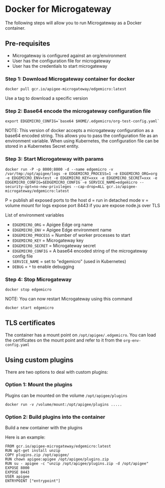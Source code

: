 # Docker for Microgateway
The following steps will allow you to run Microgateway as a Docker container.

## Pre-requisites
* Microgateway is configured against an org/environment
* User has the configuration file for microgateway
* User has the credentials to start microgateway

### Step 1: Download Microgateway container for docker
```
docker pull gcr.io/apigee-microgateway/edgemicro:latest
```
Use a tag to download a specific version

### Step 2: Base64 encode the microgateway configuration file
```
export EDGEMICRO_CONFIG=`base64 $HOME/.edgemicro/org-test-config.yaml`
```

NOTE: This version of docker accepts a microgateway configuration as a base64 encoded string. This allows you to pass the configuration file as an environment variable. When using Kubernetes, the configuration file can be stored in a Kubernetes Secret entity.

### Step 3: Start Microgateway with params
```
docker run -P -p 8000:8000 -d --name edgemicro -v /var/tmp:/opt/apigee/logs -e EDGEMICRO_PROCESS=1 -e EDGEMICRO_ORG=org -e EDGEMICRO_ENV=test -e EDGEMICRO_KEY=xxx -e EDGEMICRO_SECRET=xxx -e EDGEMICRO_CONFIG=$EDGEMICRO_CONFIG -e SERVICE_NAME=edgemicro --security-opt=no-new-privileges --cap-drop=ALL gcr.io/apigee-microgateway/edgemicro:latest
```

P = publish all exposed ports to the host
d = run in detached mode
v = volume mount for logs
expose port 8443 if you are expose node.js over TLS

List of environment variables
* `EDGEMICRO_ORG` = Apigee Edge org name
* `EDGEMICRO_ENV` = Apigee Edge environment name
* `EDGEMICRO_PROCESS` = Number of worker processes to start
* `EDGEMICRO_KEY` = Microgateway key 
* `EDGEMICRO_SECRET` = Microgateway secret
* `EDGEMICRO_CONFIG` = A base64 encoded string of the microgateway config file
* `SERVICE_NAME` = set to "edgemicro" (used in Kubernetes)
* `DEBUG` = `*` to enable debugging

### Step 4: Stop Microgateway
```
docker stop edgemicro
```

NOTE: You can now restart Microgateway using this command
```
docker start edgemicro
```

## TLS certificates
The container has a mount point on `/opt/apigee/.edgemicro`. You can load the certificates on the mount point and refer to it from the `org-env-config.yaml`

## Using custom plugins
There are two options to deal with custom plugins:

### Option 1: Mount the plugins

Plugins can be mounted on the volume `/opt/apigee/plugins`
```
docker run -v /volume/mount:/opt/apigee/plugins .....
```

### Option 2: Build plugins into the container

Build a new container with the plugins

Here is an example:
```
FROM gcr.io/apigee-microgateway/edgemicro:latest
RUN apt-get install unzip
COPY plugins.zip /opt/apigee/
RUN chown apigee:apigee /opt/apigee/plugins.zip
RUN su - apigee -c "unzip /opt/apigee/plugins.zip -d /opt/apigee"
EXPOSE 8000
EXPOSE 8443
USER apigee
ENTRYPOINT ["entrypoint"]
```
